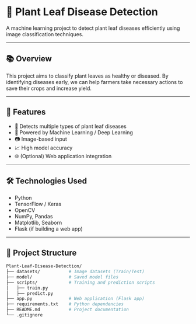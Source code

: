 # 🌱 Plant Leaf Disease Detection

A machine learning project to detect plant leaf diseases efficiently using image classification techniques.

---

## 📚 Overview
This project aims to classify plant leaves as healthy or diseased. By identifying diseases early, we can help farmers take necessary actions to save their crops and increase yield.

---

## 🚀 Features
- 🌿 Detects multiple types of plant leaf diseases
- 🧠 Powered by Machine Learning / Deep Learning
- 📷 Image-based input
- 📈 High model accuracy
- 🌐 (Optional) Web application integration

---

## 🛠️ Technologies Used
- Python
- TensorFlow / Keras
- OpenCV
- NumPy, Pandas
- Matplotlib, Seaborn
- Flask (if building a web app)

---

## 📂 Project Structure
```bash
Plant-Leaf-Disease-Detection/
├── datasets/           # Image datasets (Train/Test)
├── model/              # Saved model files
├── scripts/            # Training and prediction scripts
│   ├── train.py
│   ├── predict.py
├── app.py              # Web application (Flask app)
├── requirements.txt    # Python dependencies
├── README.md           # Project documentation
└── .gitignore

